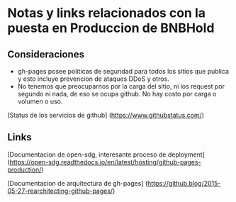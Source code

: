# Notas y links relacionados con la puesta en Produccion de BNBHold

## Consideraciones

* gh-pages posee politicas de seguridad para todos los sitios que publica y esto incluye prevencion de ataques DDoS y otros.
* No tenemos que preocuparnos por la carga del sitio, ni los request por segundo ni nada, de eso se ocupa github. No hay costo por carga o volumen o uso.

[Status de los servicios de github] (https://www.githubstatus.com/)

## Links 

[Documentacion de open-sdg, interesante proceso de deployment] (https://open-sdg.readthedocs.io/en/latest/hosting/github-pages-production/)

[Documentacion de arquitectura de gh-pages] (https://github.blog/2015-05-27-rearchitecting-github-pages/)

